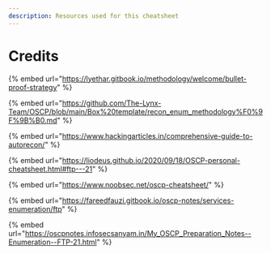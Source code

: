 ```yaml
---
description: Resources used for this cheatsheet
---
```


# Credits

{% embed url="https://lyethar.gitbook.io/methodology/welcome/bullet-proof-strategy" %}

{% embed url="https://github.com/The-Lynx-Team/OSCP/blob/main/Box%20template/recon_enum_methodology%F0%9F%9B%B0.md" %}

{% embed url="https://www.hackingarticles.in/comprehensive-guide-to-autorecon/" %}

{% embed url="https://liodeus.github.io/2020/09/18/OSCP-personal-cheatsheet.html#ftp---21" %}

{% embed url="https://www.noobsec.net/oscp-cheatsheet/" %}

{% embed url="https://fareedfauzi.gitbook.io/oscp-notes/services-enumeration/ftp" %}

{% embed url="https://oscpnotes.infosecsanyam.in/My_OSCP_Preparation_Notes--Enumeration--FTP-21.html" %}

